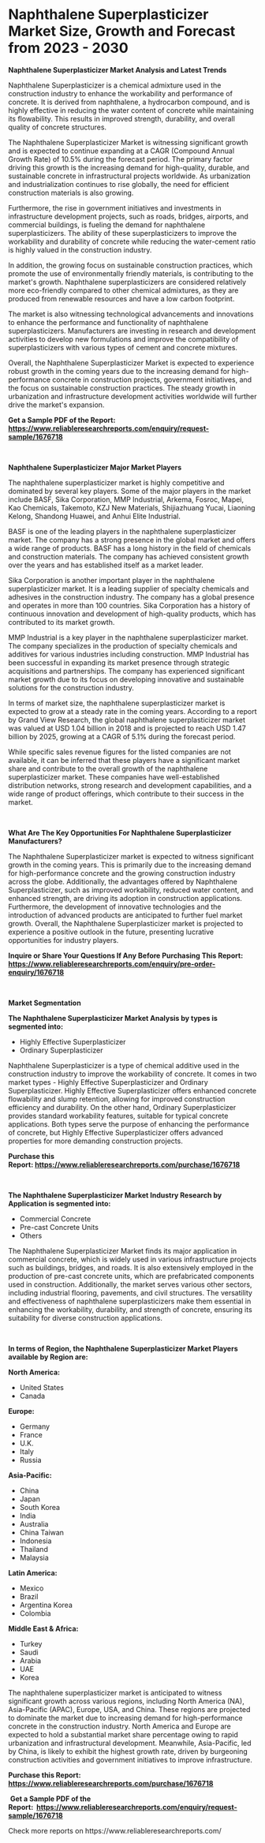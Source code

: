 <p><h1>Naphthalene Superplasticizer Market Size, Growth and Forecast from 2023 - 2030</h1></p><p><strong>Naphthalene Superplasticizer Market Analysis and Latest Trends</strong></p>
<p><p>Naphthalene Superplasticizer is a chemical admixture used in the construction industry to enhance the workability and performance of concrete. It is derived from naphthalene, a hydrocarbon compound, and is highly effective in reducing the water content of concrete while maintaining its flowability. This results in improved strength, durability, and overall quality of concrete structures.</p><p>The Naphthalene Superplasticizer Market is witnessing significant growth and is expected to continue expanding at a CAGR (Compound Annual Growth Rate) of 10.5% during the forecast period. The primary factor driving this growth is the increasing demand for high-quality, durable, and sustainable concrete in infrastructural projects worldwide. As urbanization and industrialization continues to rise globally, the need for efficient construction materials is also growing.</p><p>Furthermore, the rise in government initiatives and investments in infrastructure development projects, such as roads, bridges, airports, and commercial buildings, is fueling the demand for naphthalene superplasticizers. The ability of these superplasticizers to improve the workability and durability of concrete while reducing the water-cement ratio is highly valued in the construction industry.</p><p>In addition, the growing focus on sustainable construction practices, which promote the use of environmentally friendly materials, is contributing to the market's growth. Naphthalene superplasticizers are considered relatively more eco-friendly compared to other chemical admixtures, as they are produced from renewable resources and have a low carbon footprint.</p><p>The market is also witnessing technological advancements and innovations to enhance the performance and functionality of naphthalene superplasticizers. Manufacturers are investing in research and development activities to develop new formulations and improve the compatibility of superplasticizers with various types of cement and concrete mixtures.</p><p>Overall, the Naphthalene Superplasticizer Market is expected to experience robust growth in the coming years due to the increasing demand for high-performance concrete in construction projects, government initiatives, and the focus on sustainable construction practices. The steady growth in urbanization and infrastructure development activities worldwide will further drive the market's expansion.</p></p>
<p><strong>Get a Sample PDF of the Report:&nbsp; <a href="https://www.reliableresearchreports.com/enquiry/request-sample/1676718">https://www.reliableresearchreports.com/enquiry/request-sample/1676718</a></strong></p>
<p>&nbsp;</p>
<p><strong>Naphthalene Superplasticizer Major Market Players</strong></p>
<p><p>The naphthalene superplasticizer market is highly competitive and dominated by several key players. Some of the major players in the market include BASF, Sika Corporation, MMP Industrial, Arkema, Fosroc, Mapei, Kao Chemicals, Takemoto, KZJ New Materials, Shijiazhuang Yucai, Liaoning Kelong, Shandong Huawei, and Anhui Elite Industrial.</p><p>BASF is one of the leading players in the naphthalene superplasticizer market. The company has a strong presence in the global market and offers a wide range of products. BASF has a long history in the field of chemicals and construction materials. The company has achieved consistent growth over the years and has established itself as a market leader.</p><p>Sika Corporation is another important player in the naphthalene superplasticizer market. It is a leading supplier of specialty chemicals and adhesives in the construction industry. The company has a global presence and operates in more than 100 countries. Sika Corporation has a history of continuous innovation and development of high-quality products, which has contributed to its market growth.</p><p>MMP Industrial is a key player in the naphthalene superplasticizer market. The company specializes in the production of specialty chemicals and additives for various industries including construction. MMP Industrial has been successful in expanding its market presence through strategic acquisitions and partnerships. The company has experienced significant market growth due to its focus on developing innovative and sustainable solutions for the construction industry.</p><p>In terms of market size, the naphthalene superplasticizer market is expected to grow at a steady rate in the coming years. According to a report by Grand View Research, the global naphthalene superplasticizer market was valued at USD 1.04 billion in 2018 and is projected to reach USD 1.47 billion by 2025, growing at a CAGR of 5.1% during the forecast period.</p><p>While specific sales revenue figures for the listed companies are not available, it can be inferred that these players have a significant market share and contribute to the overall growth of the naphthalene superplasticizer market. These companies have well-established distribution networks, strong research and development capabilities, and a wide range of product offerings, which contribute to their success in the market.</p></p>
<p>&nbsp;</p>
<p><strong>What Are The Key Opportunities For Naphthalene Superplasticizer Manufacturers?</strong></p>
<p><p>The Naphthalene Superplasticizer market is expected to witness significant growth in the coming years. This is primarily due to the increasing demand for high-performance concrete and the growing construction industry across the globe. Additionally, the advantages offered by Naphthalene Superplasticizer, such as improved workability, reduced water content, and enhanced strength, are driving its adoption in construction applications. Furthermore, the development of innovative technologies and the introduction of advanced products are anticipated to further fuel market growth. Overall, the Naphthalene Superplasticizer market is projected to experience a positive outlook in the future, presenting lucrative opportunities for industry players.</p></p>
<p><strong>Inquire or Share Your Questions If Any Before Purchasing This Report: <a href="https://www.reliableresearchreports.com/enquiry/pre-order-enquiry/1676718">https://www.reliableresearchreports.com/enquiry/pre-order-enquiry/1676718</a></strong></p>
<p>&nbsp;</p>
<p><strong>Market Segmentation</strong></p>
<p><strong>The Naphthalene Superplasticizer Market Analysis by types is segmented into:</strong></p>
<p><ul><li>Highly Effective Superplasticizer</li><li>Ordinary Superplasticizer</li></ul></p>
<p><p>Naphthalene Superplasticizer is a type of chemical additive used in the construction industry to improve the workability of concrete. It comes in two market types - Highly Effective Superplasticizer and Ordinary Superplasticizer. Highly Effective Superplasticizer offers enhanced concrete flowability and slump retention, allowing for improved construction efficiency and durability. On the other hand, Ordinary Superplasticizer provides standard workability features, suitable for typical concrete applications. Both types serve the purpose of enhancing the performance of concrete, but Highly Effective Superplasticizer offers advanced properties for more demanding construction projects.</p></p>
<p><strong>Purchase this Report:&nbsp;<a href="https://www.reliableresearchreports.com/purchase/1676718">https://www.reliableresearchreports.com/purchase/1676718</a></strong></p>
<p>&nbsp;</p>
<p><strong>The Naphthalene Superplasticizer Market Industry Research by Application is segmented into:</strong></p>
<p><ul><li>Commercial Concrete</li><li>Pre-cast Concrete Units</li><li>Others</li></ul></p>
<p><p>The Naphthalene Superplasticizer Market finds its major application in commercial concrete, which is widely used in various infrastructure projects such as buildings, bridges, and roads. It is also extensively employed in the production of pre-cast concrete units, which are prefabricated components used in construction. Additionally, the market serves various other sectors, including industrial flooring, pavements, and civil structures. The versatility and effectiveness of naphthalene superplasticizers make them essential in enhancing the workability, durability, and strength of concrete, ensuring its suitability for diverse construction applications.</p></p>
<p>&nbsp;</p>
<p><strong>In terms of Region, the Naphthalene Superplasticizer Market Players available by Region are:</strong></p>
<p>
    <p> <strong> North America: </strong>
        <ul>
            <li>United States</li>
            <li>Canada</li>
        </ul>
        </p> 
    <p> <strong> Europe: </strong>
        <ul>
            <li>Germany</li>
            <li>France</li>
            <li>U.K.</li>
            <li>Italy</li>
            <li>Russia</li>
        </ul>
        </p> 
    <p> <strong> Asia-Pacific: </strong>
        <ul>
            <li>China</li>
            <li>Japan</li>
            <li>South Korea</li>
            <li>India</li>
            <li>Australia</li>
            <li>China Taiwan</li>
            <li>Indonesia</li>
            <li>Thailand</li>
            <li>Malaysia</li>
        </ul>
        </p> 
    <p> <strong> Latin America: </strong>
        <ul>
            <li>Mexico</li>
            <li>Brazil</li>
            <li>Argentina Korea</li>
            <li>Colombia</li>
        </ul>
        </p> 
    <p> <strong> Middle East & Africa: </strong>
        <ul>
            <li>Turkey</li>
            <li>Saudi</li>
            <li>Arabia</li>
            <li>UAE</li>
            <li>Korea</li>
        </ul>
    </p>
    </p>
<p><p>The naphthalene superplasticizer market is anticipated to witness significant growth across various regions, including North America (NA), Asia-Pacific (APAC), Europe, USA, and China. These regions are projected to dominate the market due to increasing demand for high-performance concrete in the construction industry. North America and Europe are expected to hold a substantial market share percentage owing to rapid urbanization and infrastructural development. Meanwhile, Asia-Pacific, led by China, is likely to exhibit the highest growth rate, driven by burgeoning construction activities and government initiatives to improve infrastructure.</p></p>
<p><strong>Purchase this Report: <a href="https://www.reliableresearchreports.com/purchase/1676718">https://www.reliableresearchreports.com/purchase/1676718</a></strong></p>
<p>&nbsp;<strong>Get a Sample PDF of the Report:&nbsp;&nbsp;<a href="https://www.reliableresearchreports.com/enquiry/request-sample/1676718">https://www.reliableresearchreports.com/enquiry/request-sample/1676718</a></strong></p>
<p><strong></strong></p>
<p>Check more reports on https://www.reliableresearchreports.com/</p>